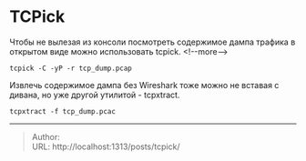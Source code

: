 # TCPick


Чтобы не вылезая из консоли посмотреть содержимое дампа трафика в открытом виде можно использовать tcpick.
&lt;!--more--&gt;
```shell
tcpick -C -yP -r tcp_dump.pcap
```
Извлечь содержимое дампа без Wireshark тоже можно не вставая с дивана, но уже другой утилитой - tcpxtract.

```shell
tcpxtract -f tcp_dump.pcac
```



---

> Author:   
> URL: http://localhost:1313/posts/tcpick/  

